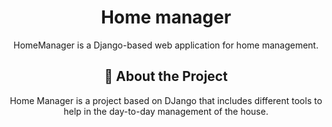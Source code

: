 <!--
Hey, thanks for using the awesome-readme-template template.  
If you have any enhancements, then fork this project and create a pull request 
or just open an issue with the label "enhancement".

Don't forget to give this project a star for additional support ;)
Maybe you can mention me or this repo in the acknowledgements too
-->

<!--
This README is a slimmed down version of the original one.
Removed sections:
- Screenshots
- Running Test
- Deployment
- FAQ
-->

<div align="center">

  <!-- <img src="assets/logo.png" alt="logo" width="200" height="auto" /> -->
  <h1>Home manager</h1>
  
  <p>
    HomeManager is a Django-based web application for home management.
  </p>

  

<!-- About the Project -->
## :star2: About the Project
Home Manager is a project based on DJango that includes different tools to help in the day-to-day management of the house.
</div>